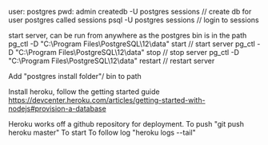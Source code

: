 user: postgres
pwd: admin
createdb -U postgres sessions // create db for user postgres called sessions
psql -U postgres sessions // login to sessions 

start server, can be run from anywhere as the postgres bin is in the path
pg_ctl -D "C:\Program Files\PostgreSQL\12\data" start // start server 
pg_ctl -D "C:\Program Files\PostgreSQL\12\data" stop // stop server
pg_ctl -D "C:\Program Files\PostgreSQL\12\data" restart // restart server

Add "postgres install folder"/ bin to path

Install heroku, follow the getting started guide
https://devcenter.heroku.com/articles/getting-started-with-nodejs#provision-a-database

Heroku works off a github repository for deployment.
To push "git push heroku master"
To start 
To follow log "heroku logs --tail"
